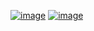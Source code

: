 [![image](https://domain.name/path.svg)](https://domain.name/path)
[![image](https://domain.name/path.svg)](other://domain.name/path)
